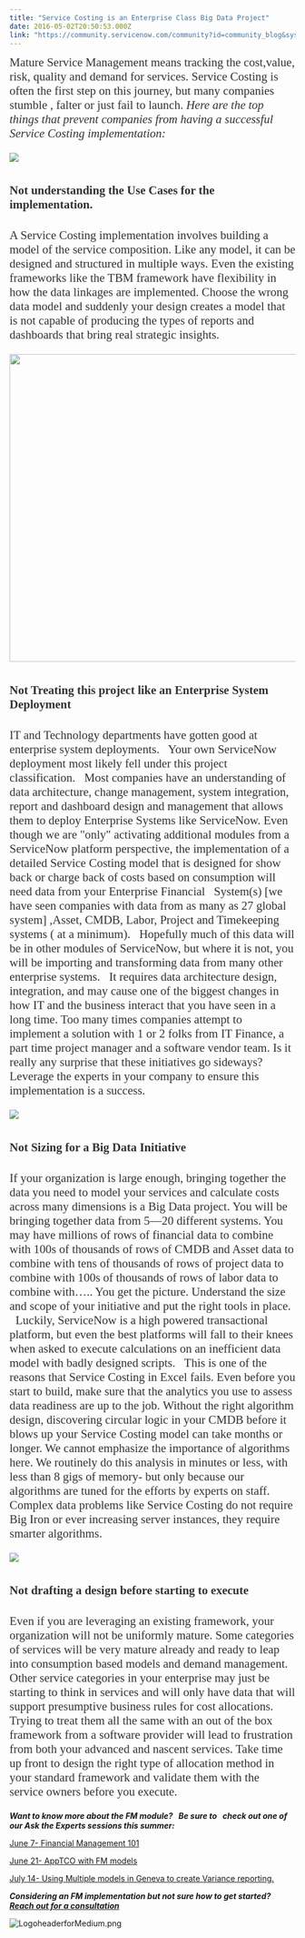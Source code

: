 ```yaml
---
title: "Service Costing is an Enterprise Class Big Data Project"
date: 2016-05-02T20:50:53.000Z
link: "https://community.servicenow.com/community?id=community_blog&sys_id=8b1d62e5dbd0dbc01dcaf3231f9619e9"
---
```

<p class="graf--p graf-after--h3" style="margin-top: 12px; font-size: 21px; font-family: medium-content-serif-font, Georgia, Cambria, 'Times New Roman', Times, serif; color: rgba(0, 0, 0, 0.8);">Mature Service Management means tracking the cost,value, risk, quality and demand for services. Service Costing is often the first step on this journey, but many companies stumble , falter or just fail to launch. <span class="markup--strong markup--p-strong" style="font-weight: inherit; font-family: inherit; font-style: inherit;"><em class="markup--p-em markup--em">Here are the top things that prevent companies from having a successful Service Costing implementation:</em></span></p><p class="aspectRatioPlaceholder is-locked"></p><p style="font-family: arial, sans-serif; color: #666666;"><a href="https://cdn-images-1.medium.com/max/600/1*qerEGQ7woMFpEbYANwSgBg.jpeg" style="font-weight: inherit; font-style: inherit; font-family: inherit; color: #3778c7;"><img class="progressiveMedia-image js-progressiveMedia-image jive-image" data-src="https://cdn-images-1.medium.com/max/600/1*qerEGQ7woMFpEbYANwSgBg.jpeg" src="https://cdn-images-1.medium.com/max/600/1*qerEGQ7woMFpEbYANwSgBg.jpeg" style="margin: auto; border: 0px; font-weight: inherit; font-style: inherit; font-family: inherit;"/></a></p><p></p><p class="graf--p graf-after--figure" style="margin-top: 38px; font-size: 21px; font-family: medium-content-serif-font, Georgia, Cambria, 'Times New Roman', Times, serif; color: rgba(0, 0, 0, 0.8);"><span class="markup--strong markup--p-strong" style="font-weight: bold; font-style: inherit; font-family: inherit;">Not understanding the Use Cases for the implementation.</span></p><p class="graf--p graf-after--p" style="margin-top: 29px; font-size: 21px; font-family: medium-content-serif-font, Georgia, Cambria, 'Times New Roman', Times, serif; color: rgba(0, 0, 0, 0.8);">A Service Costing implementation involves building a model of the service composition. Like any model, it can be designed and structured in multiple ways. Even the existing frameworks like the TBM framework have flexibility in how the data linkages are implemented. Choose the wrong data model and suddenly your design creates a model that is not capable of producing the types of reports and dashboards that bring real strategic insights.</p><p class="aspectRatioPlaceholder is-locked"></p><p style="font-family: arial, sans-serif; color: #666666;"><a href="https://cdn-images-1.medium.com/max/600/1*S2hPcU0BPxijTt2UEak5Sw.jpeg" style="font-weight: inherit; font-style: inherit; font-family: inherit; color: #3778c7;"><img class="progressiveMedia-image js-progressiveMedia-image jive-image" data-src="https://cdn-images-1.medium.com/max/600/1*S2hPcU0BPxijTt2UEak5Sw.jpeg" height="541" src="https://cdn-images-1.medium.com/max/600/1*S2hPcU0BPxijTt2UEak5Sw.jpeg" style="margin: auto; border: 0px; font-weight: inherit; font-style: inherit; font-family: inherit;" width="564"/></a></p><p></p><p class="graf--p graf-after--figure"></p><p class="graf--p graf-after--figure" style="margin-top: 38px; font-size: 21px; font-family: medium-content-serif-font, Georgia, Cambria, 'Times New Roman', Times, serif; color: rgba(0, 0, 0, 0.8);"><span class="markup--strong markup--p-strong" style="font-weight: bold; font-style: inherit; font-family: inherit;">Not Treating this project like an Enterprise System Deployment</span></p><p class="graf--p graf-after--p" style="margin-top: 29px; font-size: 21px; font-family: medium-content-serif-font, Georgia, Cambria, 'Times New Roman', Times, serif; color: rgba(0, 0, 0, 0.8);">IT and Technology departments have gotten good at enterprise system deployments.   Your own ServiceNow deployment most likely fell under this project classification.   Most companies have an understanding of data architecture, change management, system integration, report and dashboard design and management that allows them to deploy Enterprise Systems like ServiceNow. Even though we are "only" activating additional modules from a ServiceNow platform perspective, the implementation of a detailed Service Costing model that is designed for show back or charge back of costs based on consumption will need data from your Enterprise Financial   System(s) [we have seen companies with data from as many as 27 global system] ,Asset, CMDB, Labor, Project and Timekeeping systems ( at a minimum).   Hopefully much of this data will be in other modules of ServiceNow, but where it is not, you will be importing and transforming data from many other enterprise systems.   It requires data architecture design, integration, and may cause one of the biggest changes in how IT and the business interact that you have seen in a long time. Too many times companies attempt to implement a solution with 1 or 2 folks from IT Finance, a part time project manager and a software vendor team. Is it really any surprise that these initiatives go sideways? Leverage the experts in your company to ensure this implementation is a success.</p><p class="aspectRatioPlaceholder is-locked"></p><p style="font-family: arial, sans-serif; color: #666666;"><a href="https://cdn-images-1.medium.com/max/600/1*No9BJI_ugza9ZGe_mD0skA.jpeg" style="font-weight: inherit; font-style: inherit; font-family: inherit; color: #3778c7;"><img class="progressiveMedia-image js-progressiveMedia-image jive-image" data-src="https://cdn-images-1.medium.com/max/600/1*No9BJI_ugza9ZGe_mD0skA.jpeg" src="https://cdn-images-1.medium.com/max/600/1*No9BJI_ugza9ZGe_mD0skA.jpeg" style="margin: auto; border: 0px; font-weight: inherit; font-style: inherit; font-family: inherit;"/></a></p><p></p><p class="graf--p graf-after--figure" style="margin-top: 38px; font-size: 21px; font-family: medium-content-serif-font, Georgia, Cambria, 'Times New Roman', Times, serif; color: rgba(0, 0, 0, 0.8);"><span class="markup--strong markup--p-strong" style="font-weight: bold; font-style: inherit; font-family: inherit;">Not Sizing for a Big Data Initiative</span></p><p class="graf--p graf-after--p" style="margin-top: 29px; font-size: 21px; font-family: medium-content-serif-font, Georgia, Cambria, 'Times New Roman', Times, serif; color: rgba(0, 0, 0, 0.8);">If your organization is large enough, bringing together the data you need to model your services and calculate costs across many dimensions is a Big Data project. You will be bringing together data from 5—20 different systems. You may have millions of rows of financial data to combine with 100s of thousands of rows of CMDB and Asset data to combine with tens of thousands of rows of project data to combine with 100s of thousands of rows of labor data to combine with….. You get the picture. Understand the size and scope of your initiative and put the right tools in place.   Luckily, ServiceNow is a high powered transactional platform, but even the best platforms will fall to their knees when asked to execute calculations on an inefficient data model with badly designed scripts.   This is one of the reasons that Service Costing in Excel fails. Even before you start to build, make sure that the analytics you use to assess data readiness are up to the job. Without the right algorithm design, discovering circular logic in your CMDB before it blows up your Service Costing model can take months or longer. We cannot emphasize the importance of algorithms here. We routinely do this analysis in minutes or less, with less than 8 gigs of memory- but only because our algorithms are tuned for the efforts by experts on staff. Complex data problems like Service Costing do not require Big Iron or ever increasing server instances, they require smarter algorithms.</p><p class="aspectRatioPlaceholder is-locked"></p><p style="font-family: arial, sans-serif; color: #666666;"><a href="https://cdn-images-1.medium.com/max/600/1*PQWWmx0FoujtcnkVOyPUEg.jpeg" style="font-weight: inherit; font-style: inherit; font-family: inherit; color: #3778c7;"><img class="progressiveMedia-image js-progressiveMedia-image jive-image" data-src="https://cdn-images-1.medium.com/max/600/1*PQWWmx0FoujtcnkVOyPUEg.jpeg" src="https://cdn-images-1.medium.com/max/600/1*PQWWmx0FoujtcnkVOyPUEg.jpeg" style="margin: auto; border: 0px; font-weight: inherit; font-style: inherit; font-family: inherit;"/></a></p><p></p><p class="graf--p graf-after--figure" style="margin-top: 38px; font-size: 21px; font-family: medium-content-serif-font, Georgia, Cambria, 'Times New Roman', Times, serif; color: rgba(0, 0, 0, 0.8);"><span class="markup--strong markup--p-strong" style="font-weight: bold; font-style: inherit; font-family: inherit;">Not drafting a design before starting to execute</span></p><p class="graf--p graf-after--p graf--last" style="margin-top: 29px; font-size: 21px; font-family: medium-content-serif-font, Georgia, Cambria, 'Times New Roman', Times, serif; color: rgba(0, 0, 0, 0.8);">Even if you are leveraging an existing framework, your organization will not be uniformly mature. Some categories of services will be very mature already and ready to leap into consumption based models and demand management. Other service categories in your enterprise may just be starting to think in services and will only have data that will support presumptive business rules for cost allocations. Trying to treat them all the same with an out of the box framework from a software provider will lead to frustration from both your advanced and nascent services. Take time up front to design the right type of allocation method in your standard framework and validate them with the service owners before you execute.</p><p class="graf--p graf-after--p graf--last"></p><p class="graf--p"><em><strong>Want to know more about the FM module?   Be sure to   check out one of our Ask the Experts sessions this summer: </strong></em></p><p class="graf--p"></p><p class="graf--p"><a title="" _jive_internal="true" href="/community?id=community_question&sys_id=6ce50f21db1cdbc01dcaf3231f9619c5">June 7- Financial Management 101</a></p><p class="graf--p"><a title="" _jive_internal="true" href="/community?id=community_question&sys_id=c20fb629db58dbc01dcaf3231f961933">June 21- AppTCO with FM models</a></p><p class="graf--p"><a title="" _jive_internal="true" href="/community?id=community_question&sys_id=284e0beddb9cdbc01dcaf3231f961993">July 14- Using Multiple models in Geneva to create Variance reporting. </a></p><p class="graf--p"></p><p class="graf--p"><em><strong>Considering an FM implementation but not sure how to get started? <a title="avron.com/about-us/contact-us/" href="http://thavron.com/about-us/contact-us/"> Reach out for a consultation</a></strong></em></p><p class="graf--p"><img  alt="LogoheaderforMedium.png" class="image-2 jive-image" src="0dde508adbd85304b322f4621f96194f.iix"/></p>